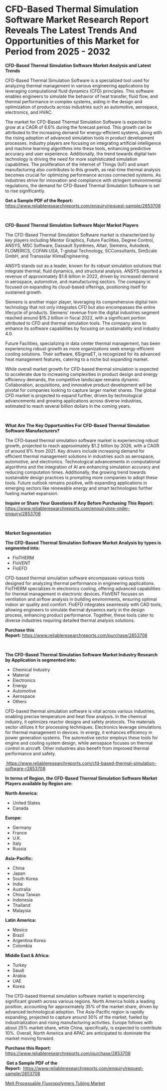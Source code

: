 <p><h1>CFD-Based Thermal Simulation Software Market Research Report Reveals The Latest Trends And Opportunities of this Market for Period from 2025 - 2032</h1></p><p><strong>CFD-Based Thermal Simulation Software Market Analysis and Latest Trends</strong></p>
<p><p>CFD-Based Thermal Simulation Software is a specialized tool used for analyzing thermal management in various engineering applications by leveraging computational fluid dynamics (CFD) principles. This software enables engineers to simulate the behavior of heat transfer, fluid flow, and thermal performance in complex systems, aiding in the design and optimization of products across industries such as automotive, aerospace, electronics, and HVAC.</p><p>The market for CFD-Based Thermal Simulation Software is expected to grow at a CAGR of 6.6% during the forecast period. This growth can be attributed to the increasing demand for energy-efficient systems, along with the rising adoption of advanced simulation tools in product development processes. Industry players are focusing on integrating artificial intelligence and machine learning algorithms into these tools, enhancing predictive accuracy and user experience. Additionally, the trend towards digital twin technology is driving the need for more sophisticated simulation capabilities. The proliferation of the Internet of Things (IoT) and smart manufacturing also contributes to this growth, as real-time thermal analysis becomes crucial for optimizing performance across connected systems. As industries strive for innovation and compliance with stringent environmental regulations, the demand for CFD-Based Thermal Simulation Software is set to rise significantly.</p></p>
<p><strong>Get a Sample PDF of the Report:&nbsp;</strong> <a href="https://www.reliableresearchreports.com/enquiry/request-sample/2853708?utm_campaign=3105&utm_medium=2&utm_source=Github&utm_content=ia&utm_term=12032025&utm_id=cfd-based-thermal-simulation-software">https://www.reliableresearchreports.com/enquiry/request-sample/2853708</a></p>
<p>&nbsp;</p>
<p><strong>CFD-Based Thermal Simulation Software Major Market Players</strong></p>
<p><p>The CFD-Based Thermal Simulation Software market is characterized by key players including Mentor Graphics, Future Facilities, Degree Control, ANSYS, MSC Software, Dassault Systèmes, Altair, Siemens, Autodesk, FLOMERICS, COFAN USA, T-global Technology, SCConsultants, SimScale GmbH, and Transsolar KlimaEngineering. </p><p>ANSYS stands out as a leader, known for its robust simulation solutions that integrate thermal, fluid dynamics, and structural analysis. ANSYS reported a revenue of approximately $1.6 billion in 2022, driven by increased demand in aerospace, automotive, and manufacturing sectors. The company is focused on expanding its cloud-based offerings, positioning itself for sustained growth.</p><p>Siemens is another major player, leveraging its comprehensive digital twin technology that not only integrates CFD but also encompasses the entire lifecycle of products. Siemens' revenue from the digital industries segment reached around $15.2 billion in fiscal 2022, with a significant portion attributed to CFD and thermal simulation tools. The company aims to enhance its software capabilities by focusing on sustainability and industry 4.0.</p><p>Future Facilities, specializing in data center thermal management, has been experiencing robust growth as more organizations seek energy-efficient cooling solutions. Their software, 6SigmaET, is recognized for its advanced heat management features, catering to a niche but expanding market.</p><p>While overall market growth for CFD-based thermal simulation is expected to accelerate due to increasing complexities in product design and energy efficiency demands, the competitive landscape remains dynamic. Collaboration, acquisitions, and innovative product development will be pivotal for companies looking to capture larger market shares. The global CFD market is projected to expand further, driven by technological advancements and growing applications across diverse industries, estimated to reach several billion dollars in the coming years.</p></p>
<p>&nbsp;</p>
<p><strong>What Are The Key Opportunities For CFD-Based Thermal Simulation Software Manufacturers?</strong></p>
<p><p>The CFD-based thermal simulation software market is experiencing robust growth, projected to reach approximately $1.2 billion by 2026, with a CAGR of around 8% from 2021. Key drivers include increasing demand for efficient thermal management solutions in industries such as aerospace, automotive, and electronics. Technological advancements in computational algorithms and the integration of AI are enhancing simulation accuracy and reducing computation times. Additionally, the growing trend towards sustainable design practices is prompting more companies to adopt these tools. Future outlook remains positive, with expanding applications in emerging sectors like renewable energy and smart technologies further fueling market expansion.</p></p>
<p><strong>Inquire or Share Your Questions If Any Before Purchasing This Report:</strong> <a href="https://www.reliableresearchreports.com/enquiry/pre-order-enquiry/2853708?utm_campaign=3105&utm_medium=2&utm_source=Github&utm_content=ia&utm_term=12032025&utm_id=cfd-based-thermal-simulation-software">https://www.reliableresearchreports.com/enquiry/pre-order-enquiry/2853708</a></p>
<p>&nbsp;</p>
<p><strong>Market Segmentation</strong></p>
<p><strong>The CFD-Based Thermal Simulation Software Market Analysis by types is segmented into:</strong></p>
<p><ul><li>FloTHERM</li><li>FloVENT</li><li>FloEFD</li></ul></p>
<p><p>CFD-based thermal simulation software encompasses various tools designed for analyzing thermal performance in engineering applications. FloTHERM specializes in electronics cooling, offering advanced capabilities for thermal management in electronic devices. FloVENT focuses on ventilation and airflow analysis in building environments, ensuring optimal indoor air quality and comfort. FloEFD integrates seamlessly with CAD tools, allowing engineers to simulate thermal dynamics early in the design process, enhancing product performance. Together, these tools cater to diverse industries requiring detailed thermal analysis solutions.</p></p>
<p><strong>Purchase this Report:&nbsp;</strong><a href="https://www.reliableresearchreports.com/purchase/2853708?utm_campaign=3105&utm_medium=2&utm_source=Github&utm_content=ia&utm_term=12032025&utm_id=cfd-based-thermal-simulation-software">https://www.reliableresearchreports.com/purchase/2853708</a></p>
<p>&nbsp;</p>
<p><strong>The CFD-Based Thermal Simulation Software Market Industry Research by Application is segmented into:</strong></p>
<p><ul><li>Chemical Industry</li><li>Material</li><li>Electronics</li><li>Energy</li><li>Automotive</li><li>Aerospace</li><li>Others</li></ul></p>
<p><p>CFD-based thermal simulation software is vital across various industries, enabling precise temperature and heat flow analysis. In the chemical industry, it optimizes reactor designs and safety protocols. The materials sector utilizes it for processing techniques. Electronics leverage simulations for thermal management in devices. In energy, it enhances efficiency in power generation systems. The automotive sector employs these tools for engine and cooling system design, while aerospace focuses on thermal control in aircraft. Other industries also benefit from improved thermal performance and safety.</p></p>
<p><a href="https://www.reliableresearchreports.com/cfd-based-thermal-simulation-software-r2853708?utm_campaign=3105&utm_medium=2&utm_source=Github&utm_content=ia&utm_term=12032025&utm_id=cfd-based-thermal-simulation-software">&nbsp;https://www.reliableresearchreports.com/cfd-based-thermal-simulation-software-r2853708</a></p>
<p><strong>In terms of Region, the CFD-Based Thermal Simulation Software Market Players available by Region are:</strong></p>
<p>
    <p> <strong> North America: </strong>
        <ul>
            <li>United States</li>
            <li>Canada</li>
        </ul>
        </p> 
    <p> <strong> Europe: </strong>
        <ul>
            <li>Germany</li>
            <li>France</li>
            <li>U.K.</li>
            <li>Italy</li>
            <li>Russia</li>
        </ul>
        </p> 
    <p> <strong> Asia-Pacific: </strong>
        <ul>
            <li>China</li>
            <li>Japan</li>
            <li>South Korea</li>
            <li>India</li>
            <li>Australia</li>
            <li>China Taiwan</li>
            <li>Indonesia</li>
            <li>Thailand</li>
            <li>Malaysia</li>
        </ul>
        </p> 
    <p> <strong> Latin America: </strong>
        <ul>
            <li>Mexico</li>
            <li>Brazil</li>
            <li>Argentina Korea</li>
            <li>Colombia</li>
        </ul>
        </p> 
    <p> <strong> Middle East & Africa: </strong>
        <ul>
            <li>Turkey</li>
            <li>Saudi</li>
            <li>Arabia</li>
            <li>UAE</li>
            <li>Korea</li>
        </ul>
    </p>
    </p>
<p><p>The CFD-based thermal simulation software market is experiencing significant growth across various regions. North America holds a leading position, accounting for approximately 35% of the market share, driven by advanced technological adoption. The Asia-Pacific region is rapidly expanding, projected to capture around 30% of the market, fueled by industrialization and rising manufacturing activities. Europe follows with about 25% market share, while China, specifically, is expected to contribute 10%. Overall, North America and APAC are anticipated to dominate the market moving forward.</p></p>
<p><strong>Purchase this Report: </strong><a href="https://www.reliableresearchreports.com/purchase/2853708?utm_campaign=3105&utm_medium=2&utm_source=Github&utm_content=ia&utm_term=12032025&utm_id=cfd-based-thermal-simulation-software">https://www.reliableresearchreports.com/purchase/2853708</a></p>
<p>&nbsp;<strong>Get a Sample PDF of the Report:&nbsp;&nbsp;</strong><a href="https://www.reliableresearchreports.com/enquiry/request-sample/2853708?utm_campaign=3105&utm_medium=2&utm_source=Github&utm_content=ia&utm_term=12032025&utm_id=cfd-based-thermal-simulation-software">https://www.reliableresearchreports.com/enquiry/request-sample/2853708</a></p>
<p><strong></strong></p>
<p><p><a href="https://github.com/nontoengolo/Market-Research-Report-List-1/blob/main/melt-processable-fluoropolymers-tubing-market.md?utm_campaign=3105&utm_medium=2&utm_source=Github&utm_content=ia&utm_term=12032025&utm_id=cfd-based-thermal-simulation-software">Melt Processable Fluoropolymers Tubing Market</a></p></p>